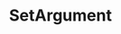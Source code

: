 ---
name: SetArgument
title: SetArgument
description: Set an [argument](/guide/variables) to be used in subsequent sub-actions
parameters:
  - name: variableName
    required: true
    description: Name of the argument you are assigning a value to
    default: '"myArgName"'
  - name: value
    required: true
    description: Value assigned to the argument
    default: '"Hello World!"'
example: |
    using System;
    public class CPHInline
    {
        public bool Execute()
        {
            //Have a variable you want to set as argument
            string test = "This is a test";

            //Set the argument name and value of argument
            CPH.SetArgument("testArgument", test);
            
            return true;
        }
    }
---